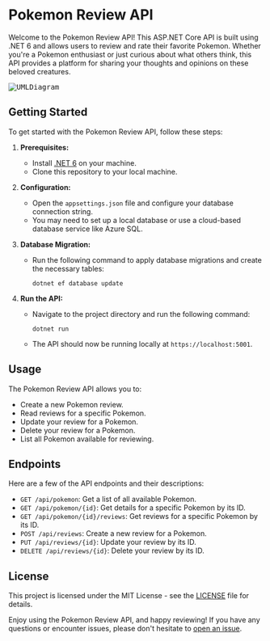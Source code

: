 # Pokemon Review API

Welcome to the Pokemon Review API! This ASP.NET Core API is built using .NET 6 and allows users to review and rate their favorite Pokemon. Whether you're a Pokemon enthusiast or just curious about what others think, this API provides a platform for sharing your thoughts and opinions on these beloved creatures.

<kbd>![UMLDiagram](https://github.com/ErenKarakaya01/pokemon-review-api/assets/58625563/c263c460-5d1d-4b45-a708-ba1d1e4967d1)
</kbd>

## Getting Started

To get started with the Pokemon Review API, follow these steps:

1. **Prerequisites:**

   - Install [.NET 6](https://dotnet.microsoft.com/download/dotnet/6.0) on your machine.
   - Clone this repository to your local machine.

2. **Configuration:**

   - Open the `appsettings.json` file and configure your database connection string.
   - You may need to set up a local database or use a cloud-based database service like Azure SQL.

3. **Database Migration:**

   - Run the following command to apply database migrations and create the necessary tables:

     ```shell
     dotnet ef database update
     ```

4. **Run the API:**

   - Navigate to the project directory and run the following command:

     ```shell
     dotnet run
     ```

   - The API should now be running locally at `https://localhost:5001`.

## Usage

The Pokemon Review API allows you to:

- Create a new Pokemon review.
- Read reviews for a specific Pokemon.
- Update your review for a Pokemon.
- Delete your review for a Pokemon.
- List all Pokemon available for reviewing.

## Endpoints

Here are a few of the API endpoints and their descriptions:

- `GET /api/pokemon`: Get a list of all available Pokemon.
- `GET /api/pokemon/{id}`: Get details for a specific Pokemon by its ID.
- `GET /api/pokemon/{id}/reviews`: Get reviews for a specific Pokemon by its ID.
- `POST /api/reviews`: Create a new review for a Pokemon.
- `PUT /api/reviews/{id}`: Update your review by its ID.
- `DELETE /api/reviews/{id}`: Delete your review by its ID.

## License

This project is licensed under the MIT License - see the [LICENSE](LICENSE) file for details.

Enjoy using the Pokemon Review API, and happy reviewing! If you have any questions or encounter issues, please don't hesitate to [open an issue](https://github.com/ErenKarakaya01/pokemon-review-api/issues).
